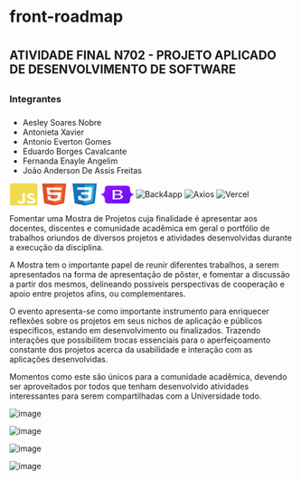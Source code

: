 # front-roadmap <h1>
## ATIVIDADE FINAL N702 - PROJETO APLICADO DE DESENVOLVIMENTO DE SOFTWARE <h2>

### Integrantes <h3>

* Aesley Soares Nobre <br>
* Antonieta Xavier <br>
* Antonio Everton Gomes <br>
* Eduardo Borges Cavalcante <br>
* Fernanda Enayle Angelim <br>
* João Anderson De Assis Freitas
<p>
<img display="inline" align="center" alt="Js" height="40" width="50" title="Javascript" src="https://raw.githubusercontent.com/devicons/devicon/master/icons/javascript/javascript-plain.svg">
<img align="center" alt="HTML" height="40" title="HTML5"  width="50" src="https://raw.githubusercontent.com/devicons/devicon/master/icons/html5/html5-original.svg">
<img align="center" alt="CSS" height="40" width="50" src="https://raw.githubusercontent.com/devicons/devicon/master/icons/css3/css3-original.svg" title="CSS3">
<img align="center" alt="Bootstrap" height="40" width="58" src="https://raw.githubusercontent.com/devicons/devicon/master/icons/bootstrap/bootstrap-original.svg" title="Bootstrap">
<img align="center" alt="Back4app" height="40" width="40" src="https://alternative.me/media/256/back4app-icon-dqgun7s94k5vpprg-c.png" title="Back4app">
<img align="center" alt="Axios" height="60" width="100" src="https://user-images.githubusercontent.com/43313420/105883616-57dbeb00-6007-11eb-9df2-de0e2a42655c.png" title="Axios">
<img align="center" alt="Vercel" height="50" width="50" src="https://avatars.githubusercontent.com/u/14985020?s=48&v=4" title="Vercel">

</p>
<p>Fomentar uma Mostra de Projetos cuja finalidade é apresentar aos
docentes, discentes e comunidade acadêmica em geral o portfólio
de trabalhos oriundos de diversos projetos e atividades
desenvolvidas durante a execução da disciplina.</p>
<p>A Mostra tem o importante papel de reunir diferentes trabalhos, a
serem apresentados na forma de apresentação de pôster, e
fomentar a discussão a partir dos mesmos, delineando possíveis
perspectivas de cooperação e apoio entre projetos afins, ou
complementares.
</p>
<p>O evento apresenta-se como importante instrumento para
enriquecer reflexões sobre os projetos em seus nichos de aplicação
e públicos específicos, estando em desenvolvimento ou finalizados.
Trazendo interações que possibilitem trocas essenciais para o
aperfeiçoamento constante dos projetos acerca da usabilidade e
interação com as aplicações desenvolvidas.
</p>
<p>Momentos como este são únicos para a comunidade acadêmica,
devendo ser aproveitados por todos que tenham desenvolvido
atividades interessantes para serem compartilhadas com a
Universidade todo.
</p>

![image](https://github.com/aesley/front-roadmap/assets/95926189/f5f7a7ea-c662-434b-bea8-d1e17a993e23)

![image](https://github.com/aesley/front-roadmap/assets/95926189/491010ae-a24a-4afe-8a72-c01d1a4e1da9)

![image](https://github.com/aesley/front-roadmap/assets/95926189/29e81aae-3373-4cc0-8ed3-678f57d68666)

![image](https://github.com/aesley/front-roadmap/assets/95926189/23e1174b-8946-4416-b3e7-50064fb644ff)




